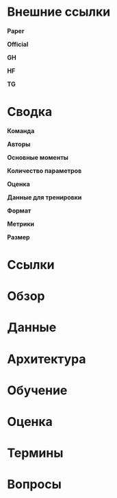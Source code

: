 
# Внешние ссылки

**Paper**

**Official**

**GH**

**HF**

**TG**

# Сводка

**Команда**

**Авторы**

**Основные моменты**

**Количество параметров**

**Оценка**

**Данные для тренировки**



**Формат** 

**Метрики**

**Размер**



# Ссылки


# Обзор


# Данные


# Архитектура


# Обучение


# Оценка


# Термины


# Вопросы

